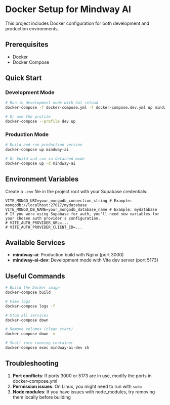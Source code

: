 
# Docker Setup for Mindway AI

This project includes Docker configuration for both development and production environments.

## Prerequisites

- Docker
- Docker Compose

## Quick Start

### Development Mode
```bash
# Run in development mode with hot reload
docker-compose -f docker-compose.yml -f docker-compose.dev.yml up mindway-ai-dev

# Or use the profile
docker-compose --profile dev up
```

### Production Mode
```bash
# Build and run production version
docker-compose up mindway-ai

# Or build and run in detached mode
docker-compose up -d mindway-ai
```

## Environment Variables

Create a `.env` file in the project root with your Supabase credentials:

```
VITE_MONGO_URI=your_mongodb_connection_string # Example: mongodb://localhost:27017/mydatabase
VITE_MONGO_DB_NAME=your_mongodb_database_name # Example: mydatabase
# If you were using Supabase for auth, you'll need new variables for your chosen auth provider's configuration.
# VITE_AUTH_PROVIDER_URL=...
# VITE_AUTH_PROVIDER_CLIENT_ID=...
```

## Available Services

- **mindway-ai**: Production build with Nginx (port 3000)
- **mindway-ai-dev**: Development mode with Vite dev server (port 5173)

## Useful Commands

```bash
# Build the Docker image
docker-compose build

# View logs
docker-compose logs -f

# Stop all services
docker-compose down

# Remove volumes (clean start)
docker-compose down -v

# Shell into running container
docker-compose exec mindway-ai-dev sh
```

## Troubleshooting

1. **Port conflicts**: If ports 3000 or 5173 are in use, modify the ports in docker-compose.yml
2. **Permission issues**: On Linux, you might need to run with `sudo`
3. **Node modules**: If you have issues with node_modules, try removing them locally before building
